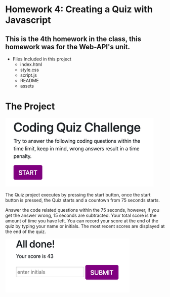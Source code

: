 # Homework 4: Creating a Quiz with Javascript

This is the 4th homework in the class, this homework was for the Web-API's unit. 
--
* Files Included in this project
    * index.html
    * style.css
    * script.js
    * README 
    * assets

# The Project



<img src="assets/quiz1.png">



The Quiz project executes by pressing the start button, once the start button is pressed, the Quiz starts and a countown from 75 seconds starts.

Answer the code related questions within the 75 seconds, however, if you get the answer wrong, 15 seconds are subtracted.  Your total score is the amount of time you have left.   You can record your score at the end of the quiz by typing your name or initials.  The most recent scores are displayed at the end of the quiz. 



<img src="assets/quiz2.png">

